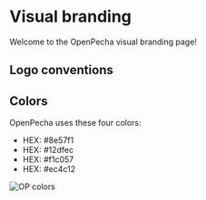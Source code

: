 
# Visual branding

Welcome to the OpenPecha visual branding page!

## Logo conventions

## Colors

OpenPecha uses these four colors:

- HEX: #8e57f1
- HEX: #12dfec
- HEX: #f1c057
- HEX: #ec4c12

![OP colors](https://user-images.githubusercontent.com/51434640/212845902-19aa18ef-2ccd-4513-9701-8f76f3f753fa.png)
